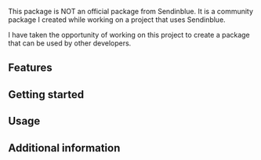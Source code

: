 <!--
This README describes the package. If you publish this package to pub.dev,
this README's contents appear on the landing page for your package.

For information about how to write a good package README, see the guide for
[writing package pages](https://dart.dev/guides/libraries/writing-package-pages).

For general information about developing packages, see the Dart guide for
[creating packages](https://dart.dev/guides/libraries/create-library-packages)
and the Flutter guide for
[developing packages and plugins](https://flutter.dev/developing-packages).
-->

This package is NOT an official package from Sendinblue. It is a community package I created while working on a project
that uses Sendinblue.

I have taken the opportunity of working on this project to create a package that can be used by other developers.

## Features

## Getting started

## Usage

## Additional information

